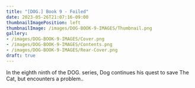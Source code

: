 ```yaml
---
title: "[DOG.] Book 9 - Foiled"
date: 2023-05-26T21:07:16-09:00
thumbnailImagePosition: left
thumbnailImage: /images/DOG-BOOK-9-IMAGES/Thumbnail.png
gallery: 
- /images/DOG-BOOK-9-IMAGES/Cover.png
- /images/DOG-BOOK-9-IMAGES/Contents.png
- /images/DOG-BOOK-9-IMAGES/Rear-Cover.png
draft: true
---
```

In the eighth ninth of the DOG. series, Dog continues his quest to save The Cat, but encounters a problem..